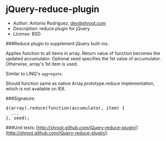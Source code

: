jQuery-reduce-plugin
====================

- *Author*: Antonio Rodriguez, dev@xhroot.com
- *Description*: reduce plugin for jQuery
- *License*: BSD

###Reduce plugin to supplement jQuery built-ins.

Applies function to all items in array.  Return value of function becomes
the updated accumulator.  Optional seed specifies the 1st value of
accumulator.  Otherwise, array's 1st item is used.

Similar to LINQ's `aggregate`.

Should function same as native Array.prototype.reduce implementation,
which is not available on IE8.

###Signature:
<pre>
$(array).reduce(function(accumulator, item) {
  ...
}, seed);
</pre>

###Unit tests:
[http://xhroot.github.com/jQuery-reduce-plugin/](http://xhroot.github.com/jQuery-reduce-plugin/)
